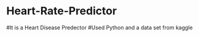 ﻿# Heart-Rate-Predictor

#It is a Heart Disease Predector 
#Used Python and a data set from kaggle 
#
#
